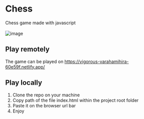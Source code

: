 # Chess
Chess game made with javascript
<br>
<br>
![image](https://user-images.githubusercontent.com/19363147/122656400-8ed6a880-d130-11eb-9de4-e3e67452e4ee.png)

## Play remotely
The game can be played on https://vigorous-varahamihira-60e59f.netlify.app/

## Play locally
1. Clone the repo on your machine
2. Copy path of the file index.html within the project root folder
3. Paste it on the browser url bar
4. Enjoy
